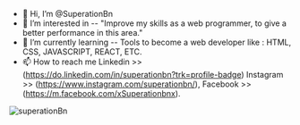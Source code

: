 - 👋 Hi, I’m @SuperationBn
- 👀 I’m interested in -- "Improve my skills as a web programmer, to give a better performance in this area."
- 🌱 I’m currently learning -- Tools to become a web developer like : HTML, CSS, JAVASCRIPT, REACT, ETC.
- 📫 How to reach me 
  Linkedin >> (https://do.linkedin.com/in/superationbn?trk=profile-badge)
  Instagram >> (https://www.instagram.com/superationbn/), 
  Facebook >> (https://m.facebook.com/xSuperationbnx).

<!---
SuperationBn/SuperationBn is a ✨ special ✨ repository because its `README.md` (this file) appears on your GitHub profile.
You can click the Preview link to take a look at your changes.
--->
![superationBn](https://user-images.githubusercontent.com/107477446/173570344-714511f2-0be0-4779-a1b1-8c1ed9743712.png)
